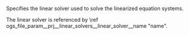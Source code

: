 Specifies the linear solver used to solve the linearized equation systems.

The linear solver is referenced by \ref ogs_file_param__prj__linear_solvers__linear_solver__name
"name".
